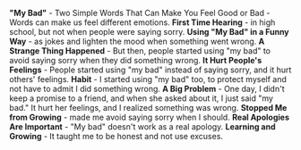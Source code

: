 **"My Bad"** - Two Simple Words That Can Make You Feel Good or Bad - Words can make us feel different emotions.
**First Time Hearing** - in high school, but not when people were saying sorry.
**Using "My Bad" in a Funny Way** - as jokes and lighten the mood when something went wrong.
**A Strange Thing Happened** - But then, people started using "my bad" to avoid saying sorry when they did something wrong.
**It Hurt People's Feelings** - People started using "my bad" instead of saying sorry, and it hurt others' feelings.
**Habit** - I started using "my bad" too, to protect myself and not have to admit I did something wrong.
**A Big Problem** - One day, I didn't keep a promise to a friend, and when she asked about it, I just said "my bad." It hurt her feelings, and I realized something was wrong.
**Stopped Me from Growing** - made me avoid saying sorry when I should.
**Real Apologies Are Important** - "My bad" doesn't work as a real apology.
**Learning and Growing** - It taught me to be honest and not use excuses.
